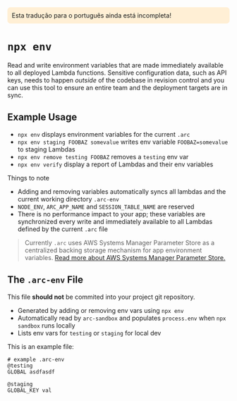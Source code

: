 <div style=background:papayawhip;padding:10px;border-radius:7px;>Esta tradução para o português ainda está incompleta!</div>

# `npx env`

Read and write environment variables that are made immediately available to all deployed Lambda functions. Sensitive configuration data, such as API keys, needs to happen _outside_ of the codebase in revision control and you can use this tool to ensure an entire team and the deployment targets are in sync. 

## Example Usage

- `npx env` displays environment variables for the current `.arc`
- `npx env staging FOOBAZ somevalue` writes env variable `FOOBAZ=somevalue` to staging Lambdas
- `npx env remove testing FOOBAZ` removes a `testing` env var
- `npx env verify` display a report of Lambdas and their env variables

Things to note

- Adding and removing variables automatically syncs all lambdas and the current working directory `.arc-env`
- `NODE_ENV`, `ARC_APP_NAME` and `SESSION_TABLE_NAME` are reserved
- There is no performance impact to your app; these variables are synchronized every write and immediately available to all Lambdas defined by the current `.arc` file

> Currently `.arc` uses AWS Systems Manager Parameter Store as a centralized backing storage mechanism for app environment variables. [Read more about AWS Systems Manager Parameter Store.](https://docs.aws.amazon.com/systems-manager/latest/userguide/systems-manager-paramstore.html)

## The `.arc-env` File

This file **should not** be commited into your project git repository.

- Generated by adding or removing env vars using `npx env`
- Automatically read by `arc-sandbox` and populates `process.env` when `npx sandbox` runs locally
- Lists env vars for `testing` or `staging` for local dev

This is an example file:

```arc
# example .arc-env
@testing 
GLOBAL asdfasdf

@staging
GLOBAL_KEY val
```

<script src="https://asciinema.org/a/182104.js" id="asciicast-182104" async data-autoplay="true" data-size="big"></script>
